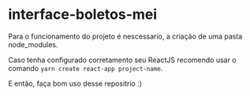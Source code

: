 # interface-boletos-mei

Para o funcionamento do projeto é nescessario, a criação de uma pasta node_modules.

Caso tenha configurado corretamento seu ReactJS recomendo usar o comando `yarn create react-app project-name`.

E então, faça bom uso desse repositrio :)
